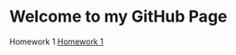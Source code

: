 # Welcome to my GitHub Page
Homework 1
[Homework 1](https://BU-IE-582/fall21-kdrph/raw/gh-pages/Homework%201.html)
